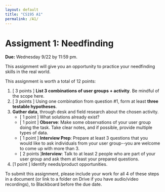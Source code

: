 ```yaml
---
layout: default
title: "CS195 A1"
permalink: /A1/
---
```


# Assigment 1: Needfinding
**Due:** Wednesday 9/22 by 11:59 pm.

This assignment will give you an opportunity to practice your needfinding skills in the real world.

This assignment is worth  a total of 12 points:

1. [ 3 points ] **List 3 combinations of user groups + activity**. Be mindful of the scope here.
2. [ 3 points ] Using one combination from question #1, form at least **three testable hypotheses**.
3. **Gather data**, through desk and field research about the chosen activity. 
    - [ 1 point ] What solutions already exist?
    - [ 1 point ] **Observe**: Make some observations of your user group doing the task. Take clear notes, and if possible, provide multiple types of data.
    - [ 1 point ] **Interview Prep**: Prepare at least 3 questions that you would like to ask individuals from your user group--you are welcome to come up with more than 3.
    - [ 2 points ]**Interview**: Talk to at least 2 people who are part of your user group and ask them at least your prepared questions.
4. [1 point ] Identify needs/product opportunities.

To submit this assignment, please include your work for all 4 of these steps in a document (or link to a folder on Drive if you have audio/video recordings), 
to Blackboard before the due date. 
